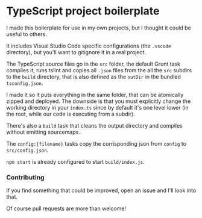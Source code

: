 # TypeScript project boilerplate

I made this boilerplate for use in my own projects, but I thought it could be useful to others.

It includes Visual Studio Code specific configurations (the `.vscode` directory), but you'll want to gitignore it in a real project.

The TypeScript source files go in the `src` folder, the default Grunt task compiles it, runs tslint and copies all `.json` files from the all the `src` subdirs to the `build` directory, that is also defined as the `outDir` in the bundled `tsconfig.json`.

I made it so it puts everything in the same folder, that can be atomically zipped and deployed. The downside is that you must explicitly change the working directory in your `index.ts` since by default it's one level lower (in the root, while our code is executing from a subdir).

There's also a `build` task that cleans the output directory and compiles without emitting sourcemaps.

The `config:{filename}` tasks copy the corrisponding json from `config` to `src/config.json`.

`npm start` is already configured to start `build/index.js`.

### Contributing

If you find something that could be improved, open an issue and I'll look into that.

Of course pull requests are more than welcome! 
